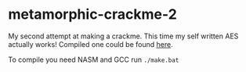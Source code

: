 # metamorphic-crackme-2

My second attempt at making a crackme. This time my self written AES actually works!
Compiled one could be found [here](https://crackmes.one/crackme/652c8ad76e7e520ff1c3da94).

To compile you need NASM and GCC 
run ```./make.bat```

